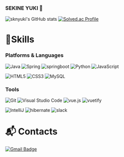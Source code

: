 ### SEKINE YUKI 👋
![sknyuki's GitHub stats](https://github-readme-stats.vercel.app/api?username=sknyuki&show_icons=true&theme=radical)
[![Solved.ac Profile](http://mazassumnida.wtf/api/v2/generate_badge?boj=sknyuki)](https://solved.ac/sknyuki/)
<!--![Top Langs](https://github-readme-stats.vercel.app/api/top-langs/?username=sknyuki&layout=Demo&theme=tokyonight)-->
# 💪Skills
### Platforms & Languages
![Java](https://img.shields.io/badge/Java-007396.svg?&style=for-the-badge&logo=Java&logoColor=white)
![Spring](https://img.shields.io/badge/Spring-6DB33F.svg?&style=for-the-badge&logo=Spring&logoColor=white)
![springboot](https://img.shields.io/badge/springboot-6DB33F.svg?&style=for-the-badge&logo=springboot&logoColor=white)
![Python](https://img.shields.io/badge/Python-3776AB.svg?&style=for-the-badge&logo=Python&logoColor=white)
![JavaScript](https://img.shields.io/badge/JavaScript-F7DF1E.svg?&style=for-the-badge&logo=JavaScript&logoColor=white)

![HTML5](https://img.shields.io/badge/HTML5-E34F26.svg?&style=for-the-badge&logo=HTML5&logoColor=white)
![CSS3](https://img.shields.io/badge/CSS3-1572B6.svg?&style=for-the-badge&logo=CSS3&logoColor=white)
![MySQL](https://img.shields.io/badge/MySQL-4479A1.svg?&style=for-the-badge&logo=MySQL&logoColor=white)



### Tools
![Git](https://img.shields.io/badge/Git-F05032.svg?&style=for-the-badge&logo=Git&logoColor=white)
![Visual Studio Code](https://img.shields.io/badge/Visual%20Studio%20Code-007ACC.svg?&style=for-the-badge&logo=Visual%20Studio%20Code&logoColor=white)
![vue.js](https://img.shields.io/badge/vue.js-4FC08D.svg?&style=for-the-badge&logo=vuedotjs&logoColor=white)
![vuetify](https://img.shields.io/badge/vuetify-1867C0.svg?&style=for-the-badge&logo=vuetify&logoColor=white)

![IntelliJ](https://img.shields.io/badge/intellij%20idea-7D00FF.svg?&style=for-the-badge&logo=intellij%20idea&logoColor=white)
![hibernate](https://img.shields.io/badge/hibernate-59666C.svg?&style=for-the-badge&logo=hibernate&logoColor=white)
![slack](https://img.shields.io/badge/slack-4A154B.svg?&style=for-the-badge&logo=slack&logoColor=white)



 
# :mailbox_with_mail: Contacts
[![Gmail Badge](https://img.shields.io/badge/Gmail-d14836?style=flat-square&logo=Gmail&logoColor=white&link=mailto:sknyuki009@gmail.com)](mailto:sknyuki009@gmail.com)

